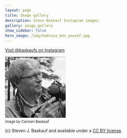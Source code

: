 ```yaml
---
layout: page
title: Image gallery
description: Steve Baskauf Instagram images
gallery: image_gallery
show_sidebar: false
hero_image: /img/madrasa_ben_yousef.jpg
---
```


[Visit @baskaufs on Instagram](https://www.instagram.com/baskaufs/)

<img src="/img/profile-pic-carmen-small.jpg" alt="Steve Baskauf profile photo" width="200"><br/>
<small>Image by Carmen Baskauf</small>

(c) Steven J. Baskauf and available under a [CC BY license](https://creativecommons.org/licenses/by/4.0/).
